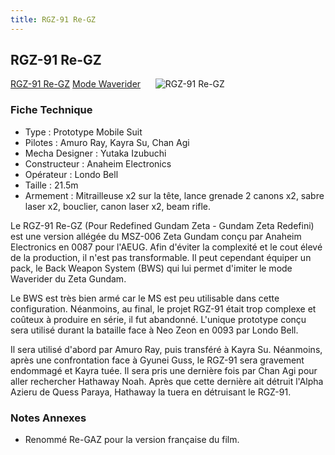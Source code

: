 ```yaml
---
title: RGZ-91 Re-GZ
---
```


RGZ-91 Re-GZ
------------


[RGZ-91 Re-GZ](javascript:change_image_m('images/stories/saga/charcontreattaque/ms/rgz-91.png');) [Mode Waverider](javascript:change_image_m('images/stories/saga/charcontreattaque/ms/rgz-91-wr.png');)      ![RGZ-91 Re-GZ](/images/stories/saga/charcontreattaque/ms/rgz-91.png)    


### Fiche Technique


* Type : Prototype Mobile Suit
* Pilotes : Amuro Ray, Kayra Su, Chan Agi
* Mecha Designer : Yutaka Izubuchi
* Constructeur : Anaheim Electronics
* Opérateur : Londo Bell
* Taille : 21.5m
* Armement : Mitrailleuse x2 sur la tête, lance grenade 2 canons x2, sabre laser x2, bouclier, canon laser x2, beam rifle.


Le RGZ-91 Re-GZ (Pour Redefined Gundam Zeta - Gundam Zeta Redefini) est une version allégée du MSZ-006 Zeta Gundam conçu par Anaheim Electronics en 0087 pour l'AEUG. Afin d'éviter la complexité et le cout élevé de la production, il n'est pas transformable. Il peut cependant équiper un pack, le Back Weapon System (BWS) qui lui permet d'imiter le mode Waverider du Zeta Gundam.


Le BWS est très bien armé car le MS est peu utilisable dans cette configuration. Néanmoins, au final, le projet RGZ-91 était trop complexe et coûteux à produire en série, il fut abandonné. L'unique prototype conçu sera utilisé durant la bataille face à Neo Zeon en 0093 par Londo Bell.


Il sera utilisé d'abord par Amuro Ray, puis transféré à Kayra Su. Néanmoins, après une confrontation face à Gyunei Guss, le RGZ-91 sera gravement endommagé et Kayra tuée. Il sera pris une dernière fois par Chan Agi pour aller rechercher Hathaway Noah. Après que cette dernière ait détruit l'Alpha Azieru de Quess Paraya, Hathaway la tuera en détruisant le RGZ-91.


### Notes Annexes


* Renommé Re-GAZ pour la version française du film.
